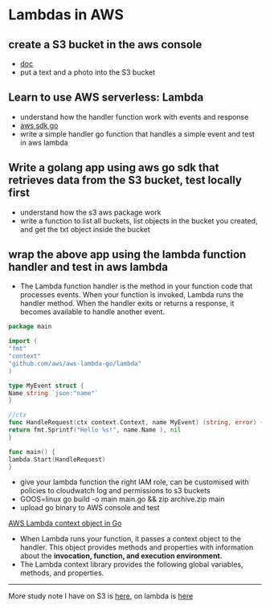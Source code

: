 # Lambdas in AWS

## create a S3 bucket in the aws console
- [doc](https://docs.aws.amazon.com/AmazonS3/latest/userguide/create-bucket-overview.html)
- put a text and a photo into the S3 bucket
## Learn to use AWS serverless: Lambda
- understand how the handler function work with events and response
- [aws sdk go](https://github.com/aws/aws-sdk-go)
- write a simple handler go function that handles a simple event and test in aws lambda

## Write a golang app using aws go sdk that retrieves data from the S3 bucket, test locally first
- understand how the s3 aws package work
- write a function to list all buckets, list objects in the bucket you created, and get the txt object inside the bucket

## wrap the above app using the lambda function handler and test in aws lambda
- The Lambda function handler is the method in your function code that processes events. When your function is invoked, Lambda runs the handler method. When the handler exits or returns a response, it becomes available to handle another event.

```go
package main

import (
"fmt"
"context"
"github.com/aws/aws-lambda-go/lambda"
)

type MyEvent struct {
Name string `json:"name"`
}

//ctx 
func HandleRequest(ctx context.Context, name MyEvent) (string, error) {
return fmt.Sprintf("Hello %s!", name.Name ), nil
}

func main() {
lambda.Start(HandleRequest)
}
```

- give your lambda function the right IAM role, can be customised with policies to cloudwatch log and permissions to s3 buckets
- GOOS=linux go build -o main main.go && zip archive.zip main
- upload go binary to AWS console and test

[AWS Lambda context object in Go](https://docs.aws.amazon.com/lambda/latest/dg/golang-context.html)
- When Lambda runs your function, it passes a context object to the handler. This object provides methods and properties with information about the **invocation, function, and execution environment.**
- The Lambda context library provides the following global variables, methods, and properties.


---
More study note I have on S3 is [here](https://github.com/yanglyu520/aws-study/blob/main/S3.md), on lambda is [here](https://github.com/yanglyu520/aws-study/blob/main/Lambda.md)
